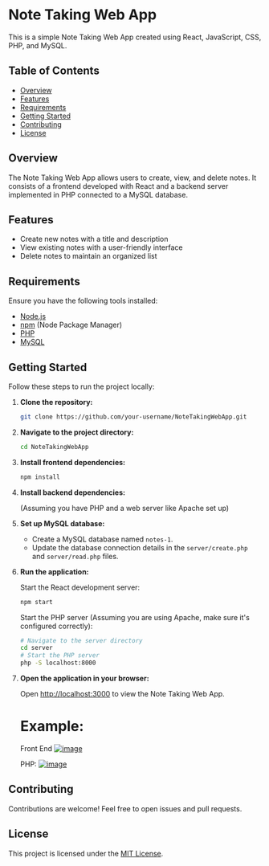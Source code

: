 # Note Taking Web App

This is a simple Note Taking Web App created using React, JavaScript, CSS, PHP, and MySQL.

## Table of Contents

- [Overview](#overview)
- [Features](#features)
- [Requirements](#requirements)
- [Getting Started](#getting-started)
- [Contributing](#contributing)
- [License](#license)

## Overview

The Note Taking Web App allows users to create, view, and delete notes. It consists of a frontend developed with React and a backend server implemented in PHP connected to a MySQL database.

## Features

- Create new notes with a title and description
- View existing notes with a user-friendly interface
- Delete notes to maintain an organized list

## Requirements

Ensure you have the following tools installed:

- [Node.js](https://nodejs.org/)
- [npm](https://www.npmjs.com/) (Node Package Manager)
- [PHP](https://www.php.net/)
- [MySQL](https://www.mysql.com/)

## Getting Started

Follow these steps to run the project locally:

1. **Clone the repository:**

   ```bash
   git clone https://github.com/your-username/NoteTakingWebApp.git
   ```

2. **Navigate to the project directory:**

   ```bash
   cd NoteTakingWebApp
   ```

3. **Install frontend dependencies:**

   ```bash
   npm install
   ```

4. **Install backend dependencies:**

   (Assuming you have PHP and a web server like Apache set up)

5. **Set up MySQL database:**

   - Create a MySQL database named `notes-1`.
   - Update the database connection details in the `server/create.php` and `server/read.php` files.

6. **Run the application:**

   Start the React development server:

   ```bash
   npm start
   ```

   Start the PHP server (Assuming you are using Apache, make sure it's configured correctly):

   ```bash
   # Navigate to the server directory
   cd server
   # Start the PHP server
   php -S localhost:8000
   ```

7. **Open the application in your browser:**

   Open [http://localhost:3000](http://localhost:3000) to view the Note Taking Web App.
   # Example:
   Front End [![image](https://github.com/MoustAhmed/TaskManagement/assets/121663630/eb9650cd-4914-43af-9012-eb356648e658)](https://github.com/MoustAhmed/TaskManagement/blob/main/ezgif-2-0c90393e97.gif)
   
   PHP: [![image](https://github.com/MoustAhmed/TaskManagement/assets/121663630/5f28858d-0001-478a-b630-d019e4a8bc91)](https://github.com/MoustAhmed/TaskManagement/blob/main/ezgif-2-4cd3efbe32.gif)


## Contributing

Contributions are welcome! Feel free to open issues and pull requests.

## License

This project is licensed under the [MIT License](LICENSE).

